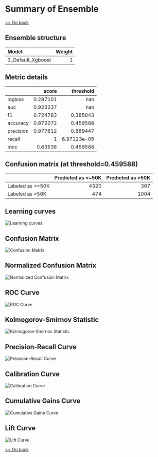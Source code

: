 # Summary of Ensemble

[<< Go back](../README.md)


## Ensemble structure
| Model             |   Weight |
|:------------------|---------:|
| 3_Default_Xgboost |        1 |

## Metric details
|           |    score |     threshold |
|:----------|---------:|--------------:|
| logloss   | 0.287101 | nan           |
| auc       | 0.923337 | nan           |
| f1        | 0.724783 |   0.385043    |
| accuracy  | 0.872072 |   0.459588    |
| precision | 0.977612 |   0.889447    |
| recall    | 1        |   6.97123e-05 |
| mcc       | 0.63938  |   0.459588    |


## Confusion matrix (at threshold=0.459588)
|                  |   Predicted as <=50K |   Predicted as >50K |
|:-----------------|---------------------:|--------------------:|
| Labeled as <=50K |                 4320 |                 307 |
| Labeled as >50K  |                  474 |                1004 |

## Learning curves
![Learning curves](learning_curves.png)
## Confusion Matrix

![Confusion Matrix](confusion_matrix.png)


## Normalized Confusion Matrix

![Normalized Confusion Matrix](confusion_matrix_normalized.png)


## ROC Curve

![ROC Curve](roc_curve.png)


## Kolmogorov-Smirnov Statistic

![Kolmogorov-Smirnov Statistic](ks_statistic.png)


## Precision-Recall Curve

![Precision-Recall Curve](precision_recall_curve.png)


## Calibration Curve

![Calibration Curve](calibration_curve_curve.png)


## Cumulative Gains Curve

![Cumulative Gains Curve](cumulative_gains_curve.png)


## Lift Curve

![Lift Curve](lift_curve.png)



[<< Go back](../README.md)
